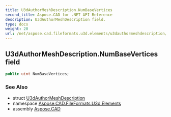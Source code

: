 ```yaml
---
title: U3dAuthorMeshDescription.NumBaseVertices
second_title: Aspose.CAD for .NET API Reference
description: U3dAuthorMeshDescription field. 
type: docs
weight: 20
url: /net/aspose.cad.fileformats.u3d.elements/u3dauthormeshdescription/numbasevertices/
---
```

## U3dAuthorMeshDescription.NumBaseVertices field

```csharp
public uint NumBaseVertices;
```

### See Also

* struct [U3dAuthorMeshDescription](../)
* namespace [Aspose.CAD.FileFormats.U3d.Elements](../../u3dauthormeshdescription/)
* assembly [Aspose.CAD](../../../)


